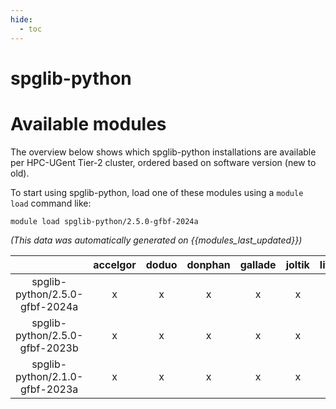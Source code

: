 ```yaml
---
hide:
  - toc
---
```


spglib-python
=============

# Available modules


The overview below shows which spglib-python installations are available per HPC-UGent Tier-2 cluster, ordered based on software version (new to old).

To start using spglib-python, load one of these modules using a `module load` command like:

```shell
module load spglib-python/2.5.0-gfbf-2024a
```

*(This data was automatically generated on {{modules_last_updated}})*

| |accelgor|doduo|donphan|gallade|joltik|litleo|shinx|
| :---: | :---: | :---: | :---: | :---: | :---: | :---: | :---: |
|spglib-python/2.5.0-gfbf-2024a|x|x|x|x|x|x|x|
|spglib-python/2.5.0-gfbf-2023b|x|x|x|x|x|x|x|
|spglib-python/2.1.0-gfbf-2023a|x|x|x|x|x|x|x|
